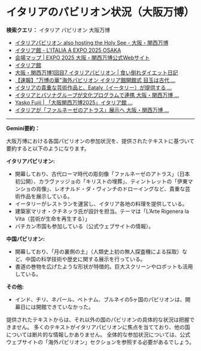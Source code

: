 # イタリアのパビリオン状況（大阪万博）

**検索クエリ：** イタリア パビリオン 大阪万博

- [イタリアパビリオン also hosting the Holy See - 大阪・関西万博](https://www.expo2025.or.jp/official-participant/italy/)
- [イタリア館 - L'ITALIA A EXPO 2025 OSAKA](https://www.italyexpo2025osaka.it/ja/itariaguan)
- [会場マップ | EXPO 2025 大阪・関西万博公式Webサイト](https://www.expo2025.or.jp/expo-map-index/map/)
- [イタリア館](https://www.italyexpo2025osaka.it/ja)
- [大阪・関西万博1回目7 イタリアパビリオン | 食い倒れダイエット日記](https://ameblo.jp/bomuu/entry-12893893180.html)
- [【速報】"万博の華"海外パビリオン イタリア館開館式 目玉は古代 ...](https://news.yahoo.co.jp/articles/28aa6c363940c070f628f815cc90f285375615fd)
- [イタリアの貴重な芸術作品と、Eataly（イータリー）が提供する ...](https://prtimes.jp/main/html/rd/p/000000025.000102173.html)
- [イタリアとパソナグループが文化プログラムで連携 大阪・関西万博 ...](https://www.pasonagroup.co.jp/news/index112.html?itemid=5318&dispmid=798)
- [Yasko Fujii | 「大阪関西万博2025」イタリア館 ...](https://www.instagram.com/p/DFHEPRihcB2/)
- [イタリアが「ファルネーゼのアトラス」展示へ 大阪・関西万博 ...](https://www3.nhk.or.jp/kansai-news/20240829/2000087170.html)


---

**Gemini要約：**

大阪万博における各国パビリオンの参加状況を、提供されたテキストに基づいて要約すると以下のようになります。

**イタリアパビリオン:**

* 開幕しており、古代ローマ時代の彫刻像「ファルネーゼのアトラス」（日本初公開）、カラヴァッジョの「キリストの埋葬」、ティントレットの「伊東マンショの肖像」、レオナルド・ダ・ヴィンチのドローイングなど、貴重な芸術作品を展示している。
* イータリーがレストランを運営し、イタリア各地の料理を提供している。
* 建築家マリオ・クチネッラ氏が設計を担当。テーマは「L’Arte Rigenera la Vita（芸術が生命を再生する）」
*  バチカン市国も参加している（公式ウェブサイトの情報）。

**中国パビリオン:**

* 開幕しており、「月の裏側の土」（人類史上初の無人探査機による採取）など、中国の科学技術や歴史に関する展示を行っている。
* 書道の巻物を広げたような形状が特徴的。巨大スクリーンやロボットも活用している。

**その他:**

* インド、チリ、ネパール、ベトナム、ブルネイの5ヶ国のパビリオンは、開幕日には開館できていなかった。


提供されたテキストからは、それ以外の国のパビリオンの具体的な状況は把握できません。  多くのテキストがイタリアパビリオンに焦点を当てており、他の国については断片的な情報しかありません。  全体的な参加状況については、公式ウェブサイトの「海外パビリオン」セクションを参照する必要があるでしょう。

